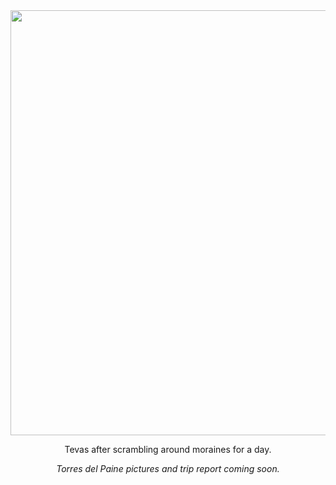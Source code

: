 <html><body><a rel="attachment wp-att-94" href="http://alexkerney.com/?attachment_id=94"><img class="aligncenter size-full wp-image-94" title="_DSC0358" src="http://alexkerney.com/wp-content/uploads/2010/12/DSC0358.jpg" alt="" width="1024" height="680"></a>

<p style="text-align: center;">Tevas after scrambling around moraines for a day.</p>

<p style="text-align: center;"><em>Torres del Paine pictures and trip report coming soon.</em></p></body></html>